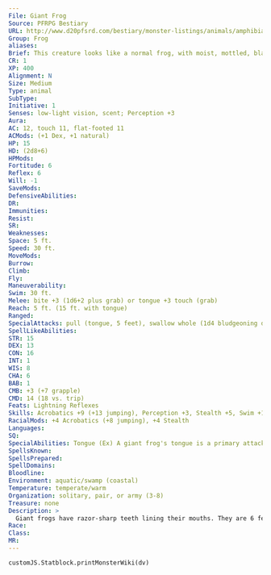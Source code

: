 ```yaml
---
File: Giant Frog
Source: PFRPG Bestiary
URL: http://www.d20pfsrd.com/bestiary/monster-listings/animals/amphibians/frog/giant-frog
Group: Frog
aliases: 
Brief: This creature looks like a normal frog, with moist, mottled, blackish-green skin, but grown to truly monstrous size.
CR: 1
XP: 400
Alignment: N
Size: Medium
Type: animal
SubType: 
Initiative: 1
Senses: low-light vision, scent; Perception +3
Aura: 
AC: 12, touch 11, flat-footed 11
ACMods: (+1 Dex, +1 natural)
HP: 15
HD: (2d8+6)
HPMods: 
Fortitude: 6
Reflex: 6
Will: -1
SaveMods: 
DefensiveAbilities: 
DR: 
Immunities: 
Resist: 
SR: 
Weaknesses: 
Space: 5 ft.
Speed: 30 ft.
MoveMods: 
Burrow: 
Climb: 
Fly: 
Maneuverability: 
Swim: 30 ft.
Melee: bite +3 (1d6+2 plus grab) or tongue +3 touch (grab)
Reach: 5 ft. (15 ft. with tongue)
Ranged: 
SpecialAttacks: pull (tongue, 5 feet), swallow whole (1d4 bludgeoning damage, AC 10, 1 hp), tongue
SpellLikeAbilities: 
STR: 15
DEX: 13
CON: 16
INT: 1
WIS: 8
CHA: 6
BAB: 1
CMB: +3 (+7 grapple)
CMD: 14 (18 vs. trip)
Feats: Lightning Reflexes
Skills: Acrobatics +9 (+13 jumping), Perception +3, Stealth +5, Swim +10
RacialMods: +4 Acrobatics (+8 jumping), +4 Stealth
Languages: 
SQ: 
SpecialAbilities: Tongue (Ex) A giant frog's tongue is a primary attack with reach equal to three times the frog's normal reach (15 feet for a Medium giant frog). A giant frog's tongue deals no damage on a hit, but can be used to grab. A giant frog does not gain the grappled condition while using its tongue in this manner.
SpellsKnown: 
SpellsPrepared: 
SpellDomains: 
Bloodline: 
Environment: aquatic/swamp (coastal)
Temperature: temperate/warm
Organization: solitary, pair, or army (3-8)
Treasure: none
Description: >
  Giant frogs have razor-sharp teeth lining their mouths. They are 6 feet long and weigh 200 pounds. Frog Companions Starting Statistics: Size Medium; Speed 30 ft., swim 30 ft.; AC +1 natural armor; Attack bite (1d6); Ability Scores Str 15, Dex 13, Con 16, Int 1, Wis 9, Cha 6; Special Qualities low-light vision, scent, tongue, pull. 4th-Level Adv.: Ability Scores Str +2, Dex +2; Special Qualities swallow whole.
Race: 
Class: 
MR: 
---
```

```dataviewjs
customJS.Statblock.printMonsterWiki(dv)
```
